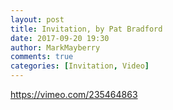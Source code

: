 ```yaml
---
layout: post
title: Invitation, by Pat Bradford
date: 2017-09-20 19:30
author: MarkMayberry
comments: true
categories: [Invitation, Video]
---
```

https://vimeo.com/235464863
